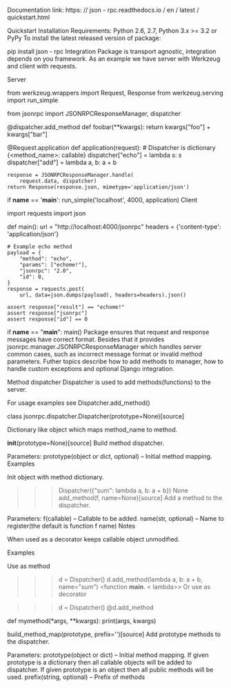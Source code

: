 Documentation link:
https: // json - rpc.readthedocs.io / en / latest / quickstart.html


Quickstart
Installation
Requirements: Python 2.6, 2.7, Python 3.x >= 3.2 or PyPy
To install the latest released version of package:

pip install json - rpc
Integration
Package is transport agnostic, integration depends on you framework. As an example we have server with Werkzeug and client with requests.

Server

from werkzeug.wrappers import Request, Response
from werkzeug.serving import run_simple

from jsonrpc import JSONRPCResponseManager, dispatcher


@dispatcher.add_method
def foobar(**kwargs):
    return kwargs["foo"] + kwargs["bar"]


@Request.application
def application(request):
    # Dispatcher is dictionary {<method_name>: callable}
    dispatcher["echo"] = lambda s: s
    dispatcher["add"] = lambda a, b: a + b

    response = JSONRPCResponseManager.handle(
        request.data, dispatcher)
    return Response(response.json, mimetype='application/json')


if __name__ == '__main__':
    run_simple('localhost', 4000, application)
Client

import requests
import json


def main():
    url = "http://localhost:4000/jsonrpc"
    headers = {'content-type': 'application/json'}

    # Example echo method
    payload = {
        "method": "echo",
        "params": ["echome!"],
        "jsonrpc": "2.0",
        "id": 0,
    }
    response = requests.post(
        url, data=json.dumps(payload), headers=headers).json()

    assert response["result"] == "echome!"
    assert response["jsonrpc"]
    assert response["id"] == 0


if __name__ == "__main__":
    main()
Package ensures that request and response messages have correct format. Besides that it provides jsonrpc.manager.JSONRPCResponseManager which handles server common cases, such as incorrect message format or invalid method parameters. Futher topics describe how to add methods to manager, how to handle custom exceptions and optional Django integration.


Method dispatcher
Dispatcher is used to add methods(functions) to the server.

For usage examples see Dispatcher.add_method()


class jsonrpc.dispatcher.Dispatcher(prototype=None)[source]


Dictionary like object which maps method_name to method.

__init__(prototype=None)[source]
Build method dispatcher.

Parameters: prototype(object or dict, optional) – Initial method mapping.
Examples

Init object with method dictionary.

>> > Dispatcher({"sum": lambda a, b: a + b})
None
add_method(f, name=None)[source]
Add a method to the dispatcher.

Parameters:
f(callable) – Callable to be added.
name(str, optional) – Name to register(the default is function f name)
Notes

When used as a decorator keeps callable object unmodified.

Examples

Use as method

>> > d = Dispatcher()
>> > d.add_method(lambda a, b: a + b, name="sum")
<function __main__. < lambda>>
Or use as decorator

>> > d = Dispatcher()
>> > @d.add_method


def mymethod(*args, **kwargs):
        print(args, kwargs)


build_method_map(prototype, prefix='')[source]
Add prototype methods to the dispatcher.

Parameters:
prototype(object or dict) – Initial method mapping. If given prototype is a dictionary then all callable objects will be added to dispatcher. If given prototype is an object then all public methods will be used.
prefix(string, optional) – Prefix of methods
